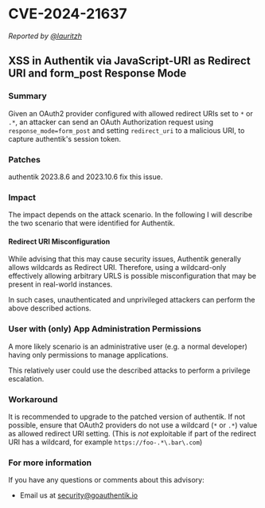 # CVE-2024-21637

_Reported by [@lauritzh](https://github.com/lauritzh)_

## XSS in Authentik via JavaScript-URI as Redirect URI and form_post Response Mode

### Summary

Given an OAuth2 provider configured with allowed redirect URIs set to `*` or `.*`, an attacker can send an OAuth Authorization request using `response_mode=form_post` and setting `redirect_uri` to a malicious URI, to capture authentik's session token.

### Patches

authentik 2023.8.6 and 2023.10.6 fix this issue.

### Impact

The impact depends on the attack scenario. In the following I will describe the two scenario that were identified for Authentik.

#### Redirect URI Misconfiguration

While advising that this may cause security issues, Authentik generally allows wildcards as Redirect URI. Therefore, using a wildcard-only effectively allowing arbitrary URLS is possible misconfiguration that may be present in real-world instances.

In such cases, unauthenticated and unprivileged attackers can perform the above described actions.

### User with (only) App Administration Permissions

A more likely scenario is an administrative user (e.g. a normal developer) having only permissions to manage applications.

This relatively user could use the described attacks to perform a privilege escalation.

### Workaround

It is recommended to upgrade to the patched version of authentik. If not possible, ensure that OAuth2 providers do not use a wildcard (`*` or `.*`) value as allowed redirect URI setting. (This is _not_ exploitable if part of the redirect URI has a wildcard, for example `https://foo-.*\.bar\.com`)

### For more information

If you have any questions or comments about this advisory:

- Email us at [security@goauthentik.io](mailto:security@goauthentik.io)
